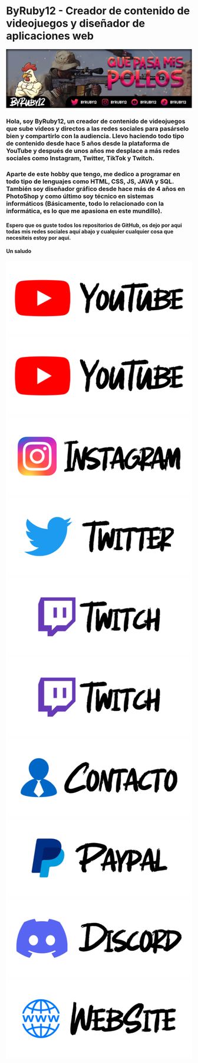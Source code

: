 # ByRuby12 - Creador de contenido de videojuegos y diseñador de aplicaciones web

![Portada](imagenes/banner.png)

### Hola, soy ByRuby12, un creador de contenido de videojuegos que sube videos y directos a las redes sociales para pasárselo bien y compartirlo con la audiencia. Llevo haciendo todo tipo de contenido desde hace 5 años desde la plataforma de YouTube y después de unos años me desplace a más redes sociales como Instagram, Twitter, TikTok y Twitch.

### Aparte de este hobby que tengo, me dedico a programar en todo tipo de lenguajes como HTML, CSS, JS, JAVA y SQL. También soy diseñador gráfico desde hace más de 4 años en PhotoShop y como último soy técnico en sistemas informáticos (Básicamente, todo lo relacionado con la informática, es lo que me apasiona en este mundillo).

#### Espero que os guste todos los repositorios de GitHub, os dejo por aqui todas mis redes sociales aquí abajo y cualquier cualquier cosa que necesiteis estoy por aquí. 
#### Un saludo

<a href="https://www.youtube.com/@ByRuby12"> <img width="563" height="200" src="imagenes/panel_youtube.png" alt="Canal Principal"></a>
<a href="https://youtube.com/@ByRuby12EXTRA"> <img src="imagenes/panel_youtube.png" alt="Canal Secundario"></a>
<a href="https://instagram.com/ByRuby12"> <img src="imagenes/panel_instagram.png" alt="Instagram"></a>
<a href="https://twitter.com/byruby12"> <img src="imagenes/panel_twitter.png" alt="Twitter"></a>
<a href="http://vm.tiktok.com/byruby12"> <img src="imagenes/panel_twitch.png" alt="TikTok"></a>
<a href="https://twitch.com/byruby12_official"> <img src="imagenes/panel_twitch.png" alt="Twitch"></a>
<a href="mailto:byruby12.contacto@gmail.com"> <img src="imagenes/panel_gmail.png" alt="Contacto"></a>
<a href="https://www.paypal.me/Byruby12"> <img src="imagenes/panel_paypal.png" alt="PayPal"></a>
<a href="https://www.youtube.com/@ByRuby12"> <img src="imagenes/panel_discord.png" alt="Discord"></a>
<a href="https://comunidad-byruby12.jimdosite.com"> <img src="imagenes/panel_website.png" alt="WebSite"></a>
